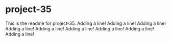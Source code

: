 # project-35

This is the readme for project-35.
Adding a line!
Adding a line!
Adding a line!
Adding a line!
Adding a line!
Adding a line!
Adding a line!
Adding a line!
Adding a line!
